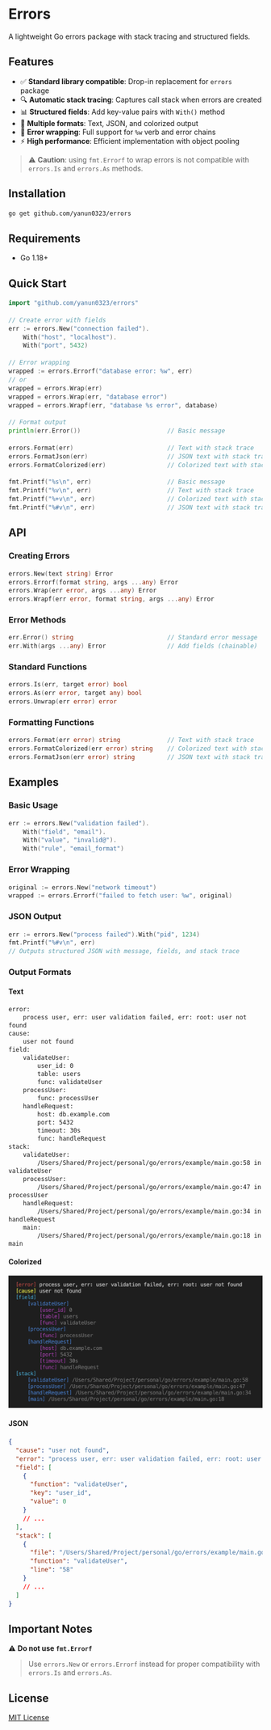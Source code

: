 # Errors

A lightweight Go errors package with stack tracing and structured fields.

## Features

- ✅ **Standard library compatible**: Drop-in replacement for `errors` package
- 🔍 **Automatic stack tracing**: Captures call stack when errors are created
- 📊 **Structured fields**: Add key-value pairs with `With()` method
- 🎨 **Multiple formats**: Text, JSON, and colorized output
- 🔗 **Error wrapping**: Full support for `%w` verb and error chains
- ⚡ **High performance**: Efficient implementation with object pooling

> ⚠️ **Caution**: using `fmt.Errorf` to wrap errors is not compatible with `errors.Is` and `errors.As` methods.

## Installation

```bash
go get github.com/yanun0323/errors
```

## Requirements

- Go 1.18+

## Quick Start

```go
import "github.com/yanun0323/errors"

// Create error with fields
err := errors.New("connection failed").
    With("host", "localhost").
    With("port", 5432)

// Error wrapping
wrapped := errors.Errorf("database error: %w", err)
// or
wrapped = errors.Wrap(err)
wrapped = errors.Wrap(err, "database error")
wrapped = errors.Wrapf(err, "database %s error", database)

// Format output
println(err.Error())                        // Basic message

errors.Format(err)                          // Text with stack trace
errors.FormatJson(err)                      // JSON text with stack trace
errors.FormatColorized(err)                 // Colorized text with stack trace

fmt.Printf("%s\n", err)                     // Basic message
fmt.Printf("%v\n", err)                     // Text with stack trace
fmt.Printf("%+v\n", err)                    // Colorized text with stack trace
fmt.Printf("%#v\n", err)                    // JSON text with stack trace
```

## API

### Creating Errors

```go
errors.New(text string) Error
errors.Errorf(format string, args ...any) Error
errors.Wrap(err error, args ...any) Error
errors.Wrapf(err error, format string, args ...any) Error
```

### Error Methods

```go
err.Error() string                          // Standard error message
err.With(args ...any) Error                 // Add fields (chainable)
```

### Standard Functions

```go
errors.Is(err, target error) bool
errors.As(err error, target any) bool
errors.Unwrap(err error) error
```

### Formatting Functions

```go
errors.Format(err error) string             // Text with stack trace
errors.FormatColorized(err error) string    // Colorized text with stack trace
errors.FormatJson(err error) string         // JSON text with stack trace
```

## Examples

### Basic Usage

```go
err := errors.New("validation failed").
    With("field", "email").
    With("value", "invalid@").
    With("rule", "email_format")
```

### Error Wrapping

```go
original := errors.New("network timeout")
wrapped := errors.Errorf("failed to fetch user: %w", original)
```

### JSON Output

```go
err := errors.New("process failed").With("pid", 1234)
fmt.Printf("%#v\n", err)
// Outputs structured JSON with message, fields, and stack trace
```

### Output Formats

#### Text

```
error:
    process user, err: user validation failed, err: root: user not found
cause:
    user not found
field:
    validateUser:
        user_id: 0
        table: users
        func: validateUser
    processUser:
        func: processUser
    handleRequest:
        host: db.example.com
        port: 5432
        timeout: 30s
        func: handleRequest
stack:
    validateUser:
        /Users/Shared/Project/personal/go/errors/example/main.go:58 in validateUser
    processUser:
        /Users/Shared/Project/personal/go/errors/example/main.go:47 in processUser
    handleRequest:
        /Users/Shared/Project/personal/go/errors/example/main.go:34 in handleRequest
    main:
        /Users/Shared/Project/personal/go/errors/example/main.go:18 in main
```

#### Colorized

![Colorized](https://raw.githubusercontent.com/yanun0323/assets/refs/heads/master/errors.colorized.png)

#### JSON

```json
{
  "cause": "user not found",
  "error": "process user, err: user validation failed, err: root: user not found",
  "field": [
    {
      "function": "validateUser",
      "key": "user_id",
      "value": 0
    }
    // ...
  ],
  "stack": [
    {
      "file": "/Users/Shared/Project/personal/go/errors/example/main.go",
      "function": "validateUser",
      "line": "58"
    }
    // ...
  ]
}
```

## Important Notes

⚠️ **Do not use `fmt.Errorf`**

> Use `errors.New` or `errors.Errorf` instead for proper compatibility with `errors.Is` and `errors.As`.

## License

[MIT License](LICENSE)

